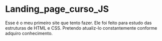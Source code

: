 # Landing_page_curso_JS
Esse é o meu primeiro site que tento fazer. Ele foi feito para estudo das estruturas de HTML e CSS. Pretendo atualiz-lo constantemente conforme adquiro conhecimento. 
